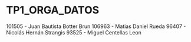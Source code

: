 # TP1_ORGA_DATOS
101505 - Juan Bautista Botter Brun
106963 - Matias Daniel Rueda
96407 - Nicolás Hernán Strangis
93525 - Miguel Centellas Leon
